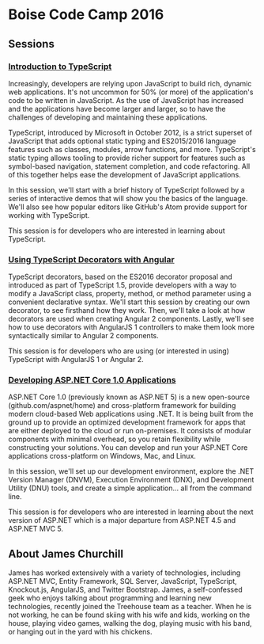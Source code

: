
# Boise Code Camp 2016

## Sessions

### [Introduction to TypeScript](https://github.com/smashdevcode/boise-code-camp-2016/tree/master/introduction-to-typescript)

Increasingly, developers are relying upon JavaScript to build rich, dynamic web applications. It's not uncommon for 50% (or more) of the application's code to be written in JavaScript. As the use of JavaScript has increased and the applications have become larger and larger, so to have the challenges of developing and maintaining these applications.

TypeScript, introduced by Microsoft in October 2012, is a strict superset of JavaScript that adds optional static typing and ES2015/2016 language features such as classes, modules, arrow functions, and more. TypeScript's static typing allows tooling to provide richer support for features such as symbol-based navigation, statement completion, and code refactoring. All of this together helps ease the development of JavaScript applications.

In this session, we'll start with a brief history of TypeScript followed by a series of interactive demos that will show you the basics of the language. We'll also see how popular editors like GitHub's Atom provide support for working with TypeScript.

This session is for developers who are interested in learning about TypeScript.

### [Using TypeScript Decorators with Angular](https://github.com/smashdevcode/boise-code-camp-2016/tree/master/using-typescript-decorators-with-angular)

TypeScript decorators, based on the ES2016 decorator proposal and introduced as part of TypeScript 1.5, provide developers with a way to modify a JavaScript class, property, method, or method parameter using a convenient declarative syntax. We'll start this session by creating our own decorator, to see firsthand how they work. Then, we'll take a look at how decorators are used when creating Angular 2 components. Lastly, we'll see how to use decorators with AngularJS 1 controllers to make them look more syntactically similar to Angular 2 components.

This session is for developers who are using (or interested in using) TypeScript with AngularJS 1 or Angular 2.

### [Developing ASP.NET Core 1.0 Applications](https://github.com/smashdevcode/boise-code-camp-2016/tree/master/developing-aspnet-core-applications)

ASP.NET Core 1.0 (previously known as ASP.NET 5) is a new open-source (github.com/aspnet/home) and cross-platform framework for building modern cloud-based Web applications using .NET. It is being built from the ground up to provide an optimized development framework for apps that are either deployed to the cloud or run on-premises. It consists of modular components with minimal overhead, so you retain flexibility while constructing your solutions. You can develop and run your ASP.NET Core applications cross-platform on Windows, Mac, and Linux.

In this session, we'll set up our development environment, explore the .NET Version Manager (DNVM), Execution Environment (DNX), and Development Utility (DNU) tools, and create a simple application... all from the command line. 

This session is for developers who are interested in learning about the next version of ASP.NET which is a major departure from ASP.NET 4.5 and ASP.NET MVC 5.

## About James Churchill

James has worked extensively with a variety of technologies, including ASP.NET MVC, Entity Framework, SQL Server, JavaScript, TypeScript, Knockout.js, AngularJS, and Twitter Bootstrap. James, a self-confessed geek who enjoys talking about programming and learning new technologies, recently joined the Treehouse team as a teacher. When he is not working, he can be found skiing with his wife and kids, working on the house, playing video games, walking the dog, playing music with his band, or hanging out in the yard with his chickens.
